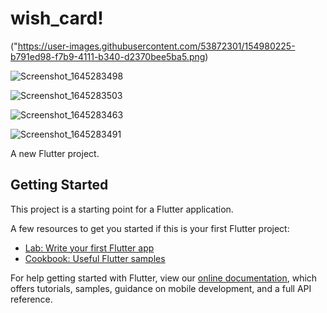 # wish_card!

("https://user-images.githubusercontent.com/53872301/154980225-b791ed98-f7b9-4111-b340-d2370bee5ba5.png)

![Screenshot_1645283498](https://user-images.githubusercontent.com/53872301/154980218-2f4380bb-7a46-4a7e-812a-8586b2b2b42b.png)

![Screenshot_1645283503](https://user-images.githubusercontent.com/53872301/154980222-fb4e1574-cf7c-45b7-8177-769824ed2058.png)

![Screenshot_1645283463](https://user-images.githubusercontent.com/53872301/154980198-f64eeb3a-9475-4567-acea-1d27ba74100b.png)

![Screenshot_1645283491](https://user-images.githubusercontent.com/53872301/154980209-73c2ff9a-ae83-421c-b9ed-57e6831d8573.png)



A new Flutter project.

## Getting Started

This project is a starting point for a Flutter application.

A few resources to get you started if this is your first Flutter project:

- [Lab: Write your first Flutter app](https://flutter.dev/docs/get-started/codelab)
- [Cookbook: Useful Flutter samples](https://flutter.dev/docs/cookbook)

For help getting started with Flutter, view our
[online documentation](https://flutter.dev/docs), which offers tutorials,
samples, guidance on mobile development, and a full API reference.

